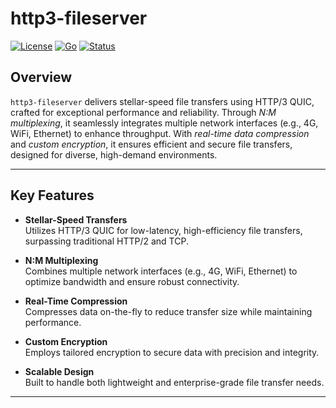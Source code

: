 # http3-fileserver

[![License](https://img.shields.io/badge/license-MIT-blue.svg)](LICENSE)
[![Go](https://img.shields.io/badge/Go-1.21+-00ADD8.svg)](https://golang.org/)
[![Status](https://img.shields.io/badge/status-active-brightgreen.svg)](https://github.com/yourusername/http3-fileserver)

## Overview

`http3-fileserver` delivers stellar-speed file transfers using HTTP/3 QUIC, crafted for exceptional performance and reliability. Through *N:M multiplexing*, it seamlessly integrates multiple network interfaces (e.g., 4G, WiFi, Ethernet) to enhance throughput. With *real-time data compression* and *custom encryption*, it ensures efficient and secure file transfers, designed for diverse, high-demand environments.

---

## Key Features

- **Stellar-Speed Transfers**  
  Utilizes HTTP/3 QUIC for low-latency, high-efficiency file transfers, surpassing traditional HTTP/2 and TCP.

- **N:M Multiplexing**  
  Combines multiple network interfaces (e.g., 4G, WiFi, Ethernet) to optimize bandwidth and ensure robust connectivity.

- **Real-Time Compression**  
  Compresses data on-the-fly to reduce transfer size while maintaining performance.

- **Custom Encryption**  
  Employs tailored encryption to secure data with precision and integrity.

- **Scalable Design**  
  Built to handle both lightweight and enterprise-grade file transfer needs.

---

